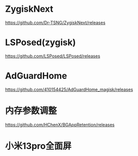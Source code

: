 # ZygiskNext
https://github.com/Dr-TSNG/ZygiskNext/releases
# LSPosed(zygisk)
https://github.com/LSPosed/LSPosed/releases
# AdGuardHome
https://github.com/410154425/AdGuardHome_magisk/releases
# 内存参数调整
https://github.com/HChenX/BGAppRetention/releases
# 小米13pro全面屏

